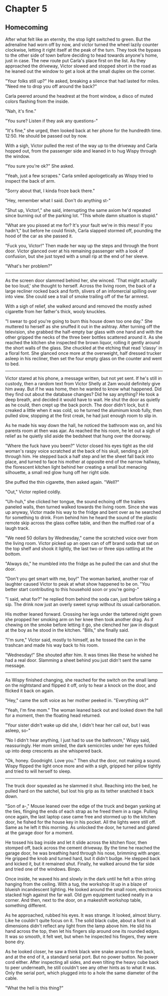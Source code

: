 # Chapter 5
## Homecoming

After what felt like an eternity, the stop light switched to green. But the adrenaline had worn off by now, and victor turned the wheel lazily counter clockwise, letting it right itself at the peak of the turn. They took the bypass to the other side of town before deciding to head towards anyone's home, just in case. The new route put Carla's place first on the list. As they approached the driveway, Victor slowed and stopped short in the road as he leaned out the window to get a look at the small duplex on the corner.

"Your folks still up?" He asked, breaking a silence that had lasted for miles. "Need me to drop you off around the back?"

Carla peered around the headrest at the front window, a disco of muted colors flashing from the inside.

"Nah, it's fine." 

"You sure? Listen if they ask any questions-"

"It's fine," she urged, then looked back at her phone for the hundredth time. 12:50. He should be passed out by now.

With a sigh, Victor pulled the rest of the way up to the driveway and Carla hopped out, from the passenger side and leaned in to hug Wispy through the window.

"You sure you're ok?" She asked. 

"Yeah, just a few scrapes." Carla smiled apologetically as Wispy tried to inspect the back of arm. 

"Sorry about that, I kinda froze back there." 

"Hey, remember what I said. Don't do anything st-"

"Shut up, Victor!," she said, interrupting the same axiom he'd repeated since burning out of the parking lot. "This whole damn situation is stupid."

"What are you pissed at me for? It's your fault we're in this mess! If you hadn't," but before he could finish, Carla slapped stormed off, pounding the hood of the car as she passed it.

"Fuck you, Victor!" Then made her way up the steps and through the front door. Victor glanced over at his remaining passenger with a look of confusion, but she just toyed with a small rip at the end of her sleeve. 

"What's her problem?"

---

As the screen door slammed behind her, she winced. 'That might actually be too loud,' she thought to herself. Across the living room, the back of a large recliner rocked back and forth, slivers of an infomercial spilling over into view. She could see a trail of smoke trailing off of the far armrest.

With a sigh of relief, she walked around and removed the mostly ashed cigarette from her father's thick, wooly knuckles.

"I swear to god you're going to burn this house down too one day." She muttered to herself as she snuffed it out in the ashtray. After turning off the television, she grabbed the half-empty bar glass with one hand and with the other gripped the necks of the three beer bottles scattered around it. As she reached the kitchen she inspected the brown liquor, rolling it gently around the short walls of the glass. She chuckled at the etching that read 'classy' in a floral font. She glanced once more at the overweight, half dressed trucker asleep in his recliner, then set the four empty glass on the counter and went to bed.

---

Victor stared at his phone, a message written, but not yet sent. If he's still in custody, then a random text from Victor Shelly at 2am would definitely give him away. But if he was home, then he wanted to know what happened. Did they find out about the database changes? Did he say anything? He took a deep breath, and decided it would have to wait. He shut the door as quietly as he could, then crept up the back porch. The door didn't lock, but it creaked a little when it was cold, so he turned the aluminum knob fully, then pulled slow, stopping at the first creak, he had just enough room to slip in.

As he made his way down the hall, he noticed the bathroom was on, and his parents room at then was ajar. As reached the his room, he let out a sigh of relief as he quietly slid aside the bedsheet that hung over the doorway.

"Where the fuck have you been?" Victor closed his eyes tight as the old woman's raspy voice scratched at the back of his skull, sending a jolt through him. He stepped back a half step and let the sheet fall back into place, and turned to face his mother at opposite end of the narrow hallway, the florescent kitchen light behind her creating a small but menacing silhouette, a small red glow hung off her right side.

She puffed the thin cigarette, then asked again. "Well?"

"Out," Victor replied coldly.

"Uh-huh," she clicked her tongue, the sound echoing off the trailers paneled walls, then turned walked towards the living room. Since she was up anyway, Victor made his way to the fridge and bent over as he searched for something to drink. From behind him he heard the sound of the plastic remote skip across the glass coffee table, and then the muffled roar of a laugh track. 

"We need 50 dollars by Wednesday," came the scratched voice over  from the living room. Victor picked up an open can of off brand soda that sat on the top shelf and shook it lightly, the last two or three sips rattling at the bottom.

"Always do," he mumbled into the fridge as he pulled the can and shut the door.

"Don't you get smart with me, boy!" The woman barked, another roar of laughter caused Victor to peak at what show happened to be on. "You better start contributing to this household soon or you're going-"

"I said, what for?" he replied from behind the soda can, just before taking a sip. The drink now just an overly sweet syrup without its usual carbonation.

His mother leaned forward. Crossing her legs under the tattered night gown she propped her smoking arm on her knee then took another drag. As if chewing on the smoke before letting it go, she clenched her jaw in disgust at the boy as he stood in the kitchen. "Bills," she finally said.

"I'm sure," Victor said, mostly to himself, as he tossed the can in the trashcan and made his way back to his room.

"Wednesday!" She shouted after him. It was times like these he wished he had a real door. Slamming a sheet behind you just didn't sent the same message.

---  

As Wispy finished changing, she reached for the switch on the small lamp on the nightstand and flipped it off, only to hear a knock on the door, and flicked it back on again.

"Hey," came the soft voice as her mother peeked in. "Everything ok?"

"Yeah, I'm fine mom." The woman leaned back out and looked down the hall for a moment, then the floating head returned.

"Your sister didn't wake up did she, I didn't hear her call out, but I was asleep, so-"

"No I didn't hear anything, I just had to use the bathroom," Wispy said, reassuringly. Her mom smiled, the dark semicircles under her eyes folded up into deep crescents as she whispered back.

"Ok, honey. Goodnight. Love you." Then shut the door, not making a sound. Wispy flipped the light once more and with a sigh, gripped her pillow tightly and tried to will herself to sleep.

---

The truck door squealed as he slammed it shut. Reaching into the bed, he pulled hard on the satchel, but lost his grip as its tether snatched it back down. 

"Son of a-," Mouse leaned over the edge of the truck and began yanking at the ties, flinging the ends of each strap as he freed  them in a rage. Pulling once again, the last laptop case came free and stormed up to the kitchen door, he fished for the house key in his pocket. All the lights were still off. Same as he left it this morning. As unlocked the door, he turned and glared at the garage door for a moment.

He tossed his bag inside and let it slide across the kitchen floor, then stomped off, back across the cement driveway. By the time he reached the garage door, he was breathing hard through his nose, brimming with anger. He gripped the knob and turned hard, but it didn't budge. He stepped back and kicked it, but it remained shut. Finally, he walked around the far side and tried one of the windows. Bingo.

Once inside, he waved his and slowly in the dark until he felt a thin string hanging from the ceiling. With a tug, the workshop lit up in a blaze of blueish incandescent lighting. He looked around the small room, electronics stacked high against the far wall. Old gym equipment tucked neatly in a corner. And then, next to the door, on a makeshift workshop table, something different.

As he approached, rubbed his eyes. It was strange. It looked, almost blurry. Like he couldn't quite focus on it. The solid black cube, about a foot in all dimensions didn't reflect any light from the lamp above him. He slid his hand across the top, then let his fingers slip around one its rounded edges. It was so smooth, it felt wet, but when he inspected his fingers, they were bone dry. 

As he looked closer, he saw a think black wire snake around to the back, and at the end of it, a standard serial port. But no power button. No power cord either. After inspecting all sides, and even tilting the heavy cube back to peer underneath, he still couldn't see any other hints as to what it was. Only the serial port, which plugged into to a hole the same diameter of the cable.

"What the hell is this thing?"